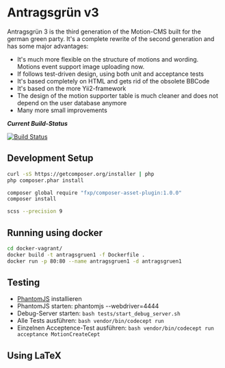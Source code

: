 Antragsgrün v3
==============

Antragsgrün 3 is the third generation of the Motion-CMS built for the german green party.
It's a complete rewrite of the second generation and has some major advantages:
* It's much more flexible on the structure of motions and wording. Motions event support image uploading now.
* If follows test-driven design, using both unit and acceptance tests
* It's based completely on HTML and gets rid of the obsolete BBCode
* It's based on the more Yii2-framework
* The design of the motion supporter table is much cleaner and does not depend on the user database anymore
* Many more small improvements


***Current Build-Status***

[![Build Status](http://phpci.hoessl.eu/build-status/image/1?branch=v3)](http://phpci.hoessl.eu/build-status/view/1?branch=v3)


Development Setup
-----------------

```bash
curl -sS https://getcomposer.org/installer | php
php composer.phar install

composer global require "fxp/composer-asset-plugin:1.0.0"
composer install
```


```bash
scss --precision 9
```


Running using docker
--------------------

```bash
cd docker-vagrant/
docker build -t antragsgruen1 -f Dockerfile .
docker run -p 80:80 --name antragsgruen1 -d antragsgruen1
```


Testing
-------

* [PhantomJS](http://phantomjs.org/download.html) installieren
* PhantomJS starten: phantomjs --webdriver=4444
* Debug-Server starten: ```bash
tests/start_debug_server.sh```
* Alle Tests ausführen: ```bash
vendor/bin/codecept run```
* Einzelnen Acceptence-Test ausführen: ```bash
vendor/bin/codecept run acceptance MotionCreateCept```


Using LaTeX
-----------

```apt-get install texlive-lang-german pdflatex latex texlive-latex-base texlive-latex-recommended texlive-latex-extra texlive-humanities texlive-fonts-recommended texlive-xetex
```